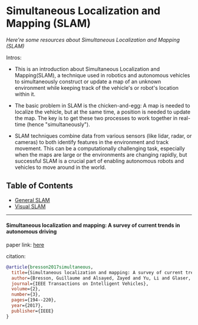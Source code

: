 # Simultaneous Localization and Mapping (SLAM)
*Here're some resources about Simultaneous Localization and Mapping (SLAM)*

Intros:
* This is an introduction about Simultaneous Localization and Mapping(SLAM), a technique used in robotics and autonomous vehicles to simultaneously construct or update a map of an unknown environment while keeping track of the vehicle's or robot's location within it.

* The basic problem in SLAM is the chicken-and-egg: A map is needed to localize the vehicle, but at the same time, a position is needed to update the map. The key is to get these two processes to work together in real-time (hence "simultaneously").

* SLAM techniques combine data from various sensors (like lidar, radar, or cameras) to both identify features in the environment and track movement. This can be a computationally challenging task, especially when the maps are large or the environments are changing rapidly, but successful SLAM is a crucial part of enabling autonomous robots and vehicles to move around in the world.


## Table of Contents
* [General SLAM](general.md)
* [Visual SLAM](visual.md)

---

#### Simultaneous localization and mapping: A survey of current trends in autonomous driving

paper link: [here](https://hal.science/hal-01615897/document)

citation: 
```bibtex
@article{bresson2017simultaneous,
  title={Simultaneous localization and mapping: A survey of current trends in autonomous driving},
  author={Bresson, Guillaume and Alsayed, Zayed and Yu, Li and Glaser, S{\'e}bastien},
  journal={IEEE Transactions on Intelligent Vehicles},
  volume={2},
  number={3},
  pages={194--220},
  year={2017},
  publisher={IEEE}
}
```